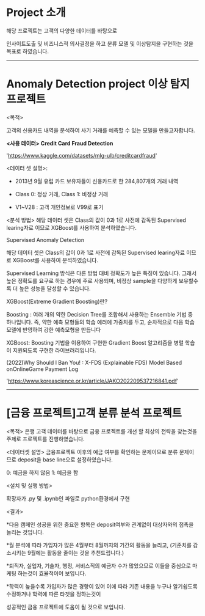 # Project 소개

해당 프로젝트는 고객의 다양한 데이터를 바탕으로

인사이트도출 및 비즈니스적 의사결정을 하고 분류 모델 및 이상탐지을 구현하는 것을 목표로 하였습니다.

----------------------------------------------------------------------------------------------------------------------------------------------
# Anomaly Detection project 이상 탐지 프로젝트

<목적> 

고객의 신용카드 내역을 분석하여 사기 거래를 예측할 수 있는 모델을 만들고자합니다. 

**<사용 데이터> Credit Card Fraud Detection**

'https://www.kaggle.com/datasets/mlg-ulb/creditcardfraud'



<데이터 셋 설명>:

- 2013년 9월 유럽 카드 보유자들이 신용카드로 한 284,807개의 거래 내역

- Class 0: 정상 거래, Class 1: 비정상 거래

- V1~V28 : 고객 개인정보로 V99로 표기


<분석 방법>
해당 데이터 셋은 Class의 값이 0과 1로 사전에 감독된 Supervised learing자료 이므로 XGBoost를 사용하여 분석하였습니다.

Supervised Anomaly Detection

해당 데이터 셋은 Class의 값이 0과 1로 사전에 감독된 Supervised learing자료 이므로 XGBoost를 사용하여 분석하였습니다.

Supervised Learning 방식은 다른 방법 대비 정확도가 높은 특징이 있습니다. 그래서 높은 정확도를 요구로 하는 경우에 주로 사용되며, 비정상 sample을 다양하게 보유할수록 더 높은 성능을 달성할 수 있습니다.

XGBoost(Extreme Gradient Boosting)란?

Boosting : 여러 개의 약한 Decision Tree를 조합해서 사용하는 Ensemble 기법 중 하나입니다. 즉, 약한 예측 모형들의 학습 에러에 가중치를 두고, 순차적으로 다음 학습 모델에 반영하여 강한 예측모형을 만듭니다

XGBoost: Boosting 기법을 이용하여 구현한 Gradient Boost 알고리즘을 병렬 학습이 지원되도록 구현한 라이브러리입니다.


<References>
 (2022)Why Should I Ban You! : X-FDS (Explainable FDS) Model Based onOnlineGame Payment Log

'https://www.koreascience.or.kr/article/JAKO202209537216841.pdf'
 
 
 
 ----------------------------------------------------------------------------------------------------------------------------------------------
 # [금융 프로젝트]고객 분류 분석 프로젝트


<목적>
은행 고객 데이터를 바탕으로 금융 프로젝트를 개선 할 최상의 전략을 찾는것을 주제로 프로젝트를 진행하였습니다.


<데이터셋 설명>
금융프로젝트 이후의 예금 여부를 확인하는 문제이므로 분류 문제이므로 deposit을 base line으로 설정하였습니다.

0: 예금을 하지 않음
1: 예금을 함

<설치 및 실행 방법>

확장자가 .py 및 .ipynb인 파일로 python환경에서 구현


<결과>

*다음 캠페인 성공을 위한 중요한 항목은 deposit여부와 관계없이 대상자와의 접촉을 늘리는 것입니다.

*월 분석에 따라 가입자가 많은 4월부터 8월까지의 기간의 활동을 늘리고, (기준치를 감소시키는 9월에는 활동을 줄이는 것을 추천드립니다.)

*퇴직자, 실업자, 기술자, 행정, 서비스직의 예금자 수가 많았으므로 이들을 중심으로 마케팅 하는것이 효율적이어 보입니다.

*학력이 높을수록 가입자가 많은 경향이 있어 이에 따라 기존 내용을 누구나 알기쉽도록 수정하거나 학력에 따른 타겟을 정하는것이

성공적인 금융 프로젝트에 도움이 될 것으로 보입니다.
